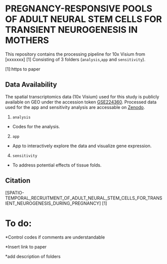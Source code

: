 # PREGNANCY-RESPONSIVE POOLS OF ADULT NEURAL STEM CELLS FOR TRANSIENT NEUROGENESIS IN MOTHERS


This repository contains the processing pipeline for 10x Visium from [xxxxxxx] [1] 
Consisting of 3 folders (`analysis`,`app` and `sensitivity`).

[1]:https to paper



## Data Availability

The spatial transcriptomics data (10x Visium) used for this study is publicly available on GEO under the accession token  [GSE224360][2]. Processed data used for the app and sensitivity analysis are accessable on [Zenodo][3].

[2]:https://www.ncbi.nlm.nih.gov/geo/query/acc.cgi?acc=GSE224360
[3]:https://zenodo.org/record/8002261

1. `analysis`
* Codes for the analysis.
2. `app`
* App to interactively explore the data and visualize gene expression. 
4. `sensitivity`
* To address potential effects of tissue folds.
    
## Citation 
[SPATIO-TEMPORAL_RECRUITMENT_OF_ADULT_NEURAL_STEM_CELLS_FOR_TRANSIENT_NEUROGENESIS_DURING_PREGNANCY] [1]








# To do:

*Control codes if comments are understandable

*Insert link to paper

*add description of folders
